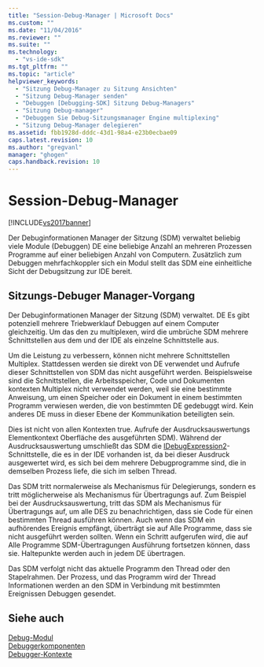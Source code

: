 ```yaml
---
title: "Session-Debug-Manager | Microsoft Docs"
ms.custom: ""
ms.date: "11/04/2016"
ms.reviewer: ""
ms.suite: ""
ms.technology: 
  - "vs-ide-sdk"
ms.tgt_pltfrm: ""
ms.topic: "article"
helpviewer_keywords: 
  - "Sitzung Debug-Manager zu Sitzung Ansichten"
  - "Sitzung Debug-Manager senden"
  - "Debuggen [Debugging-SDK] Sitzung Debug-Managers"
  - "Sitzung Debug-manager"
  - "Debuggen Sie Debug-Sitzungsmanager Engine multiplexing"
  - "Sitzung Debug-Manager delegieren"
ms.assetid: fbb1928d-dddc-43d1-98a4-e23b0ecbae09
caps.latest.revision: 10
ms.author: "gregvanl"
manager: "ghogen"
caps.handback.revision: 10
---
```

# Session-Debug-Manager
[!INCLUDE[vs2017banner](../../code-quality/includes/vs2017banner.md)]

Der Debuginformationen Manager der Sitzung \(SDM\) verwaltet beliebig viele Module \(Debuggen\) DE eine beliebige Anzahl an mehreren Prozessen Programme auf einer beliebigen Anzahl von Computern.  Zusätzlich zum Debuggen mehrfachkoppler sich ein Modul stellt das SDM eine einheitliche Sicht der Debugsitzung zur IDE bereit.  
  
## Sitzungs\-Debuger Manager\-Vorgang  
 Der Debuginformationen Manager der Sitzung \(SDM\) verwaltet. DE  Es gibt potenziell mehrere Triebwerklauf Debuggen auf einem Computer gleichzeitig.  Um das den zu multiplexen, wird die umbrüche SDM mehrere Schnittstellen aus dem und der IDE als einzelne Schnittstelle aus.  
  
 Um die Leistung zu verbessern, können nicht mehrere Schnittstellen Multiplex.  Stattdessen werden sie direkt von DE verwendet und Aufrufe dieser Schnittstellen von SDM das nicht ausgeführt werden.  Beispielsweise sind die Schnittstellen, die Arbeitsspeicher, Code und Dokumenten kontexten Multiplex nicht verwendet werden, weil sie eine bestimmte Anweisung, um einen Speicher oder ein Dokument in einem bestimmten Programm verwiesen werden, die von bestimmten DE gedebuggt wird.  Kein anderes DE muss in dieser Ebene der Kommunikation beteiligten sein.  
  
 Dies ist nicht von allen Kontexten true.  Aufrufe der Ausdrucksauswertungs Elementkontext Oberfläche des ausgeführten SDM\).  Während der Ausdrucksauswertung umschließt das SDM die [IDebugExpression2](../../extensibility/debugger/reference/idebugexpression2.md)\-Schnittstelle, die es in der IDE vorhanden ist, da bei dieser Ausdruck ausgewertet wird, es sich bei dem mehrere Debugprogramme sind, die in demselben Prozess liefe, die sich im selben Thread.  
  
 Das SDM tritt normalerweise als Mechanismus für Delegierungs, sondern es tritt möglicherweise als Mechanismus für Übertragungs auf.  Zum Beispiel bei der Ausdrucksauswertung, tritt das SDM als Mechanismus für Übertragungs auf, um alle DES zu benachrichtigen, dass sie Code für einen bestimmten Thread ausführen können.  Auch wenn das SDM ein aufhörendes Ereignis empfängt, überträgt sie auf Alle Programme, dass sie nicht ausgeführt werden sollten.  Wenn ein Schritt aufgerufen wird, die auf Alle Programme SDM\-Übertragungen Ausführung fortsetzen können, dass sie.  Haltepunkte werden auch in jedem DE übertragen.  
  
 Das SDM verfolgt nicht das aktuelle Programm den Thread oder den Stapelrahmen.  Der Prozess, und das Programm wird der Thread Informationen werden an den SDM in Verbindung mit bestimmten Ereignissen Debuggen gesendet.  
  
## Siehe auch  
 [Debug\-Modul](../../extensibility/debugger/debug-engine.md)   
 [Debuggerkomponenten](../../extensibility/debugger/debugger-components.md)   
 [Debugger\-Kontexte](../../extensibility/debugger/debugger-contexts.md)